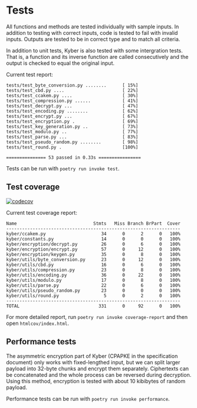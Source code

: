 # Tests

All functions and methods are tested individually with sample inputs. In addition to testing with correct inputs, code is tested to fail with invalid inputs. Outputs are tested to be in correct type and to match all criteria.

In addition to unit tests, Kyber is also tested with some intergration tests. That is, a function and its inverse function are called consecutively and the output is checked to equal the original input.

Current test report:

```
tests/test_byte_conversion.py ........      [ 15%]
tests/test_cbd.py ....                      [ 22%]
tests/test_ccakem.py ....                   [ 30%]
tests/test_compression.py ......            [ 41%]
tests/test_decrypt.py ...                   [ 47%]
tests/test_encoding.py ........             [ 62%]
tests/test_encrypt.py ...                   [ 67%]
tests/test_encryption.py .                  [ 69%]
tests/test_key_generation.py ..             [ 73%]
tests/test_modulo.py ..                     [ 77%]
tests/test_parse.py ...                     [ 83%]
tests/test_pseudo_random.py ........        [ 98%]
tests/test_round.py .                       [100%]

=============== 53 passed in 0.33s ================
```

Tests can be run with `poetry run invoke test`.

## Test coverage

[![codecov](https://codecov.io/gh/PyryL/kyber/graph/badge.svg?token=MXM7CFK9YQ)](https://codecov.io/gh/PyryL/kyber)

Current test coverage report:

```
Name                             Stmts   Miss Branch BrPart  Cover
------------------------------------------------------------------
kyber/ccakem.py                     34      0      2      0   100%
kyber/constants.py                  14      0      0      0   100%
kyber/encryption/decrypt.py         26      0      6      0   100%
kyber/encryption/encrypt.py         57      0     12      0   100%
kyber/encryption/keygen.py          35      0      8      0   100%
kyber/utils/byte_conversion.py      23      0     12      0   100%
kyber/utils/cbd.py                  16      0      6      0   100%
kyber/utils/compression.py          23      0      8      0   100%
kyber/utils/encoding.py             36      0     22      0   100%
kyber/utils/modulo.py               17      0      8      0   100%
kyber/utils/parse.py                22      0      6      0   100%
kyber/utils/pseudo_random.py        23      0      0      0   100%
kyber/utils/round.py                 5      0      2      0   100%
------------------------------------------------------------------
TOTAL                              331      0     92      0   100%
```

For more detailed report, run `poetry run invoke coverage-report` and then open `htmlcov/index.html`.

## Performance tests

The asymmetric encryption part of Kyber (CPAPKE in the specification document) only works with fixed-lengthed input, but we can split larger payload into 32-byte chunks and encrypt them separately. Ciphertexts can be concatenated and the whole process can be reversed during decryption. Using this method, encryption is tested with about 10 kibibytes of random payload.

Performance tests can be run with `poetry run invoke performance`.
